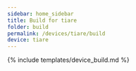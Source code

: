 ```yaml
---
sidebar: home_sidebar
title: Build for tiare
folder: build
permalink: /devices/tiare/build
device: tiare
---
```

{% include templates/device_build.md %}
